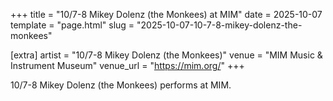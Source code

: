 +++
title = "10/7-8 Mikey Dolenz (the Monkees) at MIM"
date = 2025-10-07
template = "page.html"
slug = "2025-10-07-10-7-8-mikey-dolenz-the-monkees"

[extra]
artist = "10/7-8 Mikey Dolenz (the Monkees)"
venue = "MIM Music & Instrument Museum"
venue_url = "https://mim.org/"
+++

10/7-8 Mikey Dolenz (the Monkees) performs at MIM.
